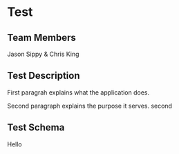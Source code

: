 # Test

## Team Members
Jason Sippy & Chris King

## Test Description
First paragrah explains what the application does.

Second paragraph explains the purpose it serves.
second
## Test Schema
Hello
